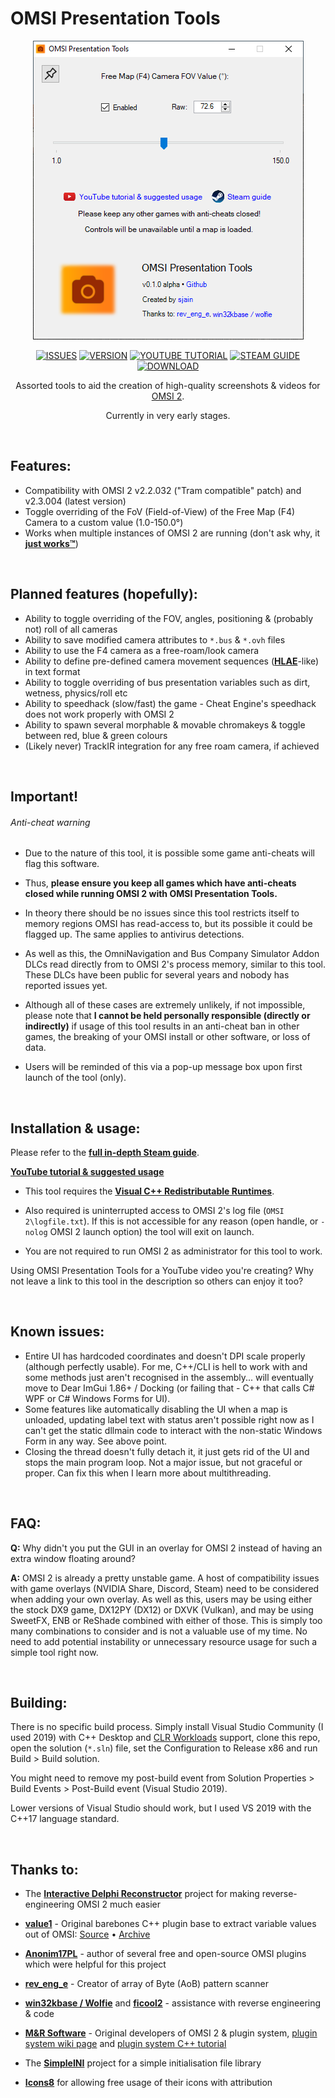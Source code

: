# OMSI Presentation Tools

<div align="center">

![SCREENSHOT](https://github.com/sjain882/OMSI-Presentation-Tools/blob/main/Assets/Preview.png?raw=true)

[![ISSUES](https://img.shields.io/github/issues/sjain882/OMSI-Presentation-Tools?color=FF6D00&style=flat)](https://github.com/sjain882/OMSI-Presentation-Tools/issues)
[![VERSION](https://img.shields.io/github/v/release/sjain882/OMSI-Presentation-Tools?color=FF6D00&style=flat&label=version)](https://github.com/sjain882/OMSI-Presentation-Tools/releases/latest)
[![YOUTUBE TUTORIAL](https://img.shields.io/badge/-YouTube%20Tutorial-%23BF360C)](https://www.youtube.com/watch?v=pvU8gO66mTs)
[![STEAM GUIDE](https://img.shields.io/badge/-Steam%20Guide-%2301579B?style=flat)](https://steamcommunity.com/sharedfiles/filedetails/?id=2569510456)
[![DOWNLOAD](https://img.shields.io/badge/-Download-%232E7D32?style=flat)](https://github.com/sjain882/OMSI-Presentation-Tools/releases/latest)

Assorted tools to aid the creation of high-quality screenshots & videos for [OMSI 2](https://store.steampowered.com/app/252530).

Currently in very early stages.
</div>

‎
## Features:

- Compatibility with OMSI 2 v2.2.032 ("Tram compatible" patch) and v2.3.004 (latest version)
- Toggle overriding of the FoV (Field-of-View) of the Free Map (F4) Camera to a custom value (1.0-150.0°)
- Works when multiple instances of OMSI 2 are running (don't ask why, it **[just works™](https://github.com/sjain882/OMSI-Presentation-Tools/raw/main/Assets/Multi-instance.png?raw=true)**)

‎
## Planned features (hopefully):

- Ability to toggle overriding of the FOV, angles, positioning & (probably not) roll of all cameras
- Ability to save modified camera attributes to `*.bus` & `*.ovh` files
- Ability to use the F4 camera as a free-roam/look camera
- Ability to define pre-defined camera movement sequences (**[HLAE](https://github.com/advancedfx/advancedfx)**-like) in text format
- Ability to toggle overriding of bus presentation variables such as dirt, wetness, physics/roll etc
- Ability to speedhack (slow/fast) the game - Cheat Engine's speedhack does not work properly with OMSI 2 
- Ability to spawn several morphable & movable chromakeys & toggle between red, blue & green colours
- (Likely never) TrackIR integration for any free roam camera, if achieved

‎
## Important!

###### Anti-cheat warning

- Due to the nature of this tool, it is possible some game anti-cheats will flag this software. 

- Thus, **please ensure you keep all games which have anti-cheats closed while running OMSI 2 with OMSI Presentation Tools.** 

- In theory there should be no issues since this tool restricts itself to memory regions OMSI has read-access to, but its possible it could be flagged up. The same applies to antivirus detections.

- As well as this, the OmniNavigation and Bus Company Simulator Addon DLCs read directly from to OMSI 2's process memory, similar to this tool. These DLCs have been public for several years and nobody has reported issues yet.

- Although all of these cases are extremely unlikely, if not impossible, please note that **I cannot be held personally responsible (directly or indirectly)** if usage of this tool results in an anti-cheat ban in other games, the breaking of your OMSI install or other software, or loss of data.

- Users will be reminded of this via a pop-up message box upon first launch of the tool (only).

‎
## Installation & usage:

Please refer to the **[full in-depth Steam guide](https://steamcommunity.com/sharedfiles/filedetails/?id=2569510456)**.

**[YouTube tutorial & suggested usage](https://www.youtube.com/watch?v=pvU8gO66mTs)**

- This tool requires the **[Visual C++ Redistributable Runtimes](https://www.techpowerup.com/download/visual-c-redistributable-runtime-package-all-in-one/)**.

- Also required is uninterrupted access to OMSI 2's log file (`OMSI 2\logfile.txt`). If this is not accessible for any reason (open handle, or `-nolog` OMSI 2 launch option) the tool will exit on launch.

- You are not required to run OMSI 2 as administrator for this tool to work.

Using OMSI Presentation Tools for a YouTube video you're creating? Why not leave a link to this tool in the description so others can enjoy it too?

‎
## Known issues:

- Entire UI has hardcoded coordinates and doesn't DPI scale properly (although perfectly usable). For me, C++/CLI is hell to work with and some methods just aren't recognised in the assembly... will eventually move to Dear ImGui 1.86+ / Docking (or failing that - C++ that calls C# WPF or C# Windows Forms for UI).
- Some features like automatically disabling the UI when a map is unloaded, updating label text with status aren't possible right now as I can't get the static dllmain code to interact with the non-static Windows Form in any way. See above point.
- Closing the thread doesn't fully detach it, it just gets rid of the UI and stops the main program loop. Not a major issue, but not graceful or proper. Can fix this when I learn more about multithreading.

‎
## FAQ:

**Q:** Why didn't you put the GUI in an overlay for OMSI 2 instead of having an extra window floating around?

**A:** OMSI 2 is already a pretty unstable game. A host of compatibility issues with game overlays (NVIDIA Share, Discord, Steam) need to be considered when adding your own overlay. As well as this, users may be using either the stock DX9 game, DX12PY (DX12) or DXVK (Vulkan), and may be using SweetFX, ENB or ReShade combined with either of those. This is simply too many combinations to consider and is not a valuable use of my time. No need to add potential instability or unnecessary resource usage for such a simple tool right now.

‎
## Building:

There is no specific build process. Simply install Visual Studio Community (I used 2019) with C++ Desktop and [CLR Workloads](https://www.youtube.com/watch?v=HcxlYkU8aY0) support, clone this repo, open the solution (`*.sln`) file, set the Configuration to Release x86 and run Build > Build solution.

You might need to remove my post-build event from Solution Properties > Build Events > Post-Build event (Visual Studio 2019).

Lower versions of Visual Studio should work, but I used VS 2019 with the C++17 language standard.

‎
## Thanks to:

- The **[Interactive Delphi Reconstructor](https://github.com/crypto2011/IDR)** project for making reverse-engineering OMSI 2 much easier

- **[value1](https://forum.omnibussimulator.de/index.php?user/18150-value1/)** - Original barebones C++ plugin base to extract variable values out of OMSI: [Source](https://forum.omnibussimulator.de/forum/index.php?thread/11008-programming-of-the-plugin-interface/&postID=286009#post286009) • [Archive](https://web.archive.org/web/20200526071900/https://forum.omnibussimulator.de/forum/index.php?thread/11008-programming-of-the-plugin-interface/&postID=286009#post286009)

- **[Anonim17PL](https://github.com/Anonim17PL)** - author of several free and open-source OMSI plugins which were helpful for this project

- **[rev_eng_e](https://github.com/rev-eng-e)** - Creator of array of Byte (AoB) pattern scanner

- **[win32kbase / Wolfie](https://github.com/win32kbase)** and **[ficool2](https://github.com/ficool2)** - assistance with reverse engineering & code

- **[M&R Software](http://www.m-r-software.de/)** - Original developers of OMSI 2 & plugin system, [plugin system wiki page](http://wiki.omnibussimulator.de/omsiwikineu.de/index.php?title=Plug-in-Schnittstelle) and [plugin system C++ tutorial](http://wiki.omnibussimulator.de/omsiwikineu.de/index.php?title=OMSI_Plugin_Framework)

- The **[SimpleINI](https://github.com/brofield/simpleini)** project for a simple initialisation file library

- **[Icons8](https://icons8.com/)** for allowing free usage of their icons with attribution